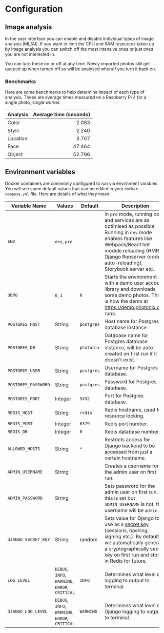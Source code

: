 # Configuration

## Image analysis

In the user interface you can enable and disable individual types of image analysis (ML/AI). If you want to limit the CPU and RAM resources taken up by image analysis you can switch off the most intensive ones or just ones you are not interested in.

You can turn these on or off at any time. Newly imported photos still get queued up when turned off so will be analysed when/if you turn it back on.

### Benchmarks

Here are some benchmarks to help determine impact of each type of analysis. These are average times measured on a Raspberry Pi 4 for a single photo, single worker.

| Analysis | Average time (seconds) |
| -------- | ---------------------: |
| Color    |                  2.083 |
| Style    |                  2.240 |
| Location |                  3.707 |
| Face     |                 47.464 |
| Object   |                 52.796 |

## Environment variables

Docker containers are commonly configured to run via envirnment varables. You will see some default values that can be edited in your `docker-compose.yml` file. Here are details of what they mean.

| Variable Name       | Values        | Default    | Description  |
| ------------------- | ------------- | ---------- | ------------ |
| `ENV`               | `dev`, `prd`  |            | In `prd` mode, running code and services are as optimised as possible. Running in `dev` mode enables features like Webpack/React hot module reloading (HMR), Django Runserver (code auto-reloading), Storybook server etc. |
| `DEMO`              | `0`, `1`      | `0`        | Starts the environment with a demo user account, library and downloads some demo photos. This is how the demo at https://demo.photonix.org/ runs. |
| `POSTGRES_HOST`     | String        | `postgres` | Host name for Postgres database instance. |
| `POSTGRES_DB`       | String        | `photonix` | Database name for Postgres database instance, will be auto-created on first run if it doesn't exist. |
| `POSTGRES_USER`     | String        | `postgres` | Username for Postgres database. |
| `POSTGRES_PASSWORD` | String        | `postgres` | Password for Postgres database. |
| `POSTGRES_PORT`     | Integer       | `5432`     | Port for Postgres database. |
| `REDIS_HOST`        | String        | `redis`    | Redis hostname, used for resource locking. |
| `REDIS_PORT`        | Integer       | `6379`     | Redis port number. |
| `REDIS_DB`          | Integer       | `0`        | Redis database number. |
| `ALLOWED_HOSTS`     | String        | `*`        | Restricts access for Django backend to be accessed from just a certain hostname. |
| `ADMIN_USERNAME`    | String        |            | Creates a username for the admin user on first run. |
| `ADMIN_PASSWORD`    | String        |            | Sets password for the admin user on first run. If this is set but `ADMIN_USERNAME` is not, the username will be `admin`. |
| `DJANGO_SECRET_KEY` | String        | random     | Sets value for Django to use as a [secret key](https://docs.djangoproject.com/en/dev/ref/settings/#std:setting-SECRET_KEY) (sessions, hashing, signing etc.). By default we automatically generate a cryptographically secure key on first run and store it in Redis for future. |
| `LOG_LEVEL`         | `DEBUG`, `INFO`, `WARNING`, `ERROR`, `CRITICAL` | `INFO`     | Determines what level of logging to output to terminal. |
| `DJANGO_LOG_LEVEL`  | `DEBUG`, `INFO`, `WARNING`, `ERROR`, `CRITICAL` | `WARNING`  | Determines what level of Django logging to output to terminal. |
